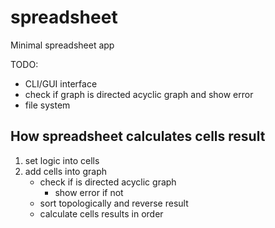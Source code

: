 # spreadsheet

Minimal spreadsheet app

TODO:
- CLI/GUI interface
- check if graph is directed acyclic graph and show error
- file system

## How spreadsheet calculates cells result

1. set logic into cells
2. add cells into graph
    - check if is directed acyclic graph
      - show error if not
    - sort topologically and reverse result
    - calculate cells results in order